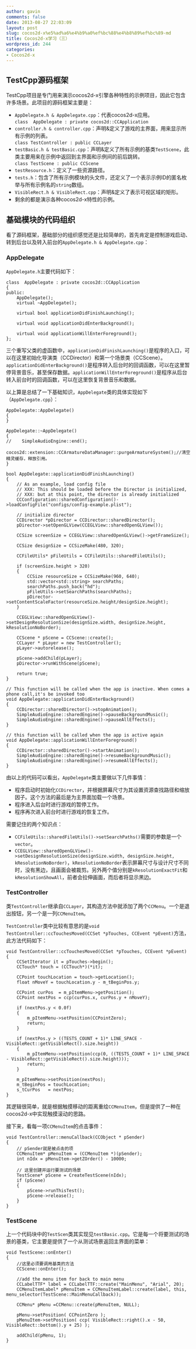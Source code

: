 ```yaml
---
author: gavin
comments: false
date: 2013-08-27 22:03:09
layout: post
slug: cocos2d-x%e5%ad%a6%e4%b9%a0%ef%bc%88%e4%b8%89%ef%bc%89-md
title: Cocos2d-x学习（三）
wordpress_id: 244
categories:
- Cocos2d-x
---
```


## TestCpp源码框架
TestCpp项目是专门用来演示cocos2d-x引擎各种特性的示例项目，因此它包含许多场景。此项目的源码框架主要是：

  * `AppDelegate.h & AppDelegate.cpp`：代表cocos2d-x应用。  
`class  AppDelegate : private cocos2d::CCApplication`
  * `controller.h & controller.cpp`：声明&定义了游戏的主界面，用来显示所有示例的列表。  
`class TestController : public CCLayer`
  * `testBasic.h & testBasic.cpp`：声明&定义了所有示例的基类`TestScene`，此类主要用来在示例中返回到主界面和示例间的前后跳转。  
`class TestScene : public CCScene`
  * `testResource.h`：定义了一些资源路径。
  * `tests.h`：包含了所有示例模块的头文件，还定义了一个表示示例ID的匿名枚举与所有示例名的`string`数组。
  * `VisibleRect.h & VisibleRect.cpp`：声明&定义了表示可视区域的矩形。
  * 剩余的都是演示各种cocos2d-x特性的示例。

## 基础模块的代码组织
看了源码框架，基础部分的组织感觉还是比较简单的，首先肯定是控制游戏启动、转到后台以及转入前台的`AppDelegate.h & AppDelegate.cpp`：

### AppDelegate
`AppDelegate.h`主要代码如下：
   
    class  AppDelegate : private cocos2d::CCApplication
    {
    public:
        AppDelegate();
        virtual ~AppDelegate();
    
        virtual bool applicationDidFinishLaunching();
    
        virtual void applicationDidEnterBackground();
    
        virtual void applicationWillEnterForeground();
    };

三个重写父类的虚函数中，`applicationDidFinishLaunching()`是程序的入口，可以在这里初始化导演类（CCDirector）和第一个场景类（CCScene）。`applicationDidEnterBackground()`是程序转入后台时的回调函数，可以在这里暂停背景音乐，甚至保存数据。`applicationWillEnterForeground()`是程序从后台转入前台时的回调函数，可以在这里恢复背景音乐和数据。  

以上算是总结了一下基础知识，`AppDelegate`类的具体实现如下（`AppDelegate.cpp`）：
   
    AppDelegate::AppDelegate()
    {
    }
    
    AppDelegate::~AppDelegate()
    {
    //    SimpleAudioEngine::end();
        cocos2d::extension::CCArmatureDataManager::purgeArmatureSystem();//清空精灵缓存，释放引用。
    }
    
    bool AppDelegate::applicationDidFinishLaunching()
    {
        // As an example, load config file
        // XXX: This should be loaded before the Director is initialized,
        // XXX: but at this point, the director is already initialized
        CCConfiguration::sharedConfiguration()->loadConfigFile("configs/config-example.plist");
    
        // initialize director
        CCDirector *pDirector = CCDirector::sharedDirector();
        pDirector->setOpenGLView(CCEGLView::sharedOpenGLView());
    
        CCSize screenSize = CCEGLView::sharedOpenGLView()->getFrameSize();
    
        CCSize designSize = CCSizeMake(480, 320);
    
        CCFileUtils* pFileUtils = CCFileUtils::sharedFileUtils();
    
        if (screenSize.height > 320)
        {
            CCSize resourceSize = CCSizeMake(960, 640);
            std::vector<std::string> searchPaths;
            searchPaths.push_back("hd");
            pFileUtils->setSearchPaths(searchPaths);
            pDirector->setContentScaleFactor(resourceSize.height/designSize.height);
        }
    
        CCEGLView::sharedOpenGLView()->setDesignResolutionSize(designSize.width, designSize.height, kResolutionNoBorder);
    
        CCScene * pScene = CCScene::create();
        CCLayer * pLayer = new TestController();
        pLayer->autorelease();
    
        pScene->addChild(pLayer);
        pDirector->runWithScene(pScene);
    
        return true;
    }
    
    // This function will be called when the app is inactive. When comes a phone call,it's be invoked too
    void AppDelegate::applicationDidEnterBackground()
    {
        CCDirector::sharedDirector()->stopAnimation();
        SimpleAudioEngine::sharedEngine()->pauseBackgroundMusic();
        SimpleAudioEngine::sharedEngine()->pauseAllEffects();
    }
    
    // this function will be called when the app is active again
    void AppDelegate::applicationWillEnterForeground()
    {
        CCDirector::sharedDirector()->startAnimation();
        SimpleAudioEngine::sharedEngine()->resumeBackgroundMusic();
        SimpleAudioEngine::sharedEngine()->resumeAllEffects();
    }

由以上的代码可以看出，`AppDelegate`类主要做以下几件事情：

  * 程序启动时初始化`CCDirector`，并根据屏幕尺寸为其设置资源查找路径和缩放因子。这个方法的最后是为主界面加载一个场景。
  * 程序进入后台时进行游戏的暂停工作。
  * 程序再次进入前台时进行游戏的恢复工作。

需要记住的两个知识点：

  * `CCFileUtils::sharedFileUtils()->setSearchPaths()`需要的参数是一个`vector`。
  * `CCEGLView::sharedOpenGLView()->setDesignResolutionSize(designSize.width, designSize.height, kResolutionNoBorder)`，`kResolutionNoBorder`表示屏幕尺寸与设计尺寸不同时，没有黑边，且画面会被裁剪。另外两个值分别是`kResolutionExactFit`和`kResolutionShowAll`，前者会拉伸画面，而后者将显示黑边。

### TestController
类`TestController`继承自`CCLayer`，其构造方法中就添加了两个`CCMenu`。一个是退出按钮，另一个是一列`CCMenuItem`。  

`TestController`类中比较有意思的是`void TestController::ccTouchesMoved(CCSet *pTouches, CCEvent *pEvent)`方法，此方法代码如下：
   
    void TestController::ccTouchesMoved(CCSet *pTouches, CCEvent *pEvent)
    {
        CCSetIterator it = pTouches->begin();
        CCTouch* touch = (CCTouch*)(*it);
    
        CCPoint touchLocation = touch->getLocation();    
        float nMoveY = touchLocation.y - m_tBeginPos.y;
    
        CCPoint curPos  = m_pItemMenu->getPosition();
        CCPoint nextPos = ccp(curPos.x, curPos.y + nMoveY);
    
        if (nextPos.y < 0.0f)
        {
            m_pItemMenu->setPosition(CCPointZero);
            return;
        }
    
        if (nextPos.y > ((TESTS_COUNT + 1)* LINE_SPACE - VisibleRect::getVisibleRect().size.height))
        {
            m_pItemMenu->setPosition(ccp(0, ((TESTS_COUNT + 1)* LINE_SPACE - VisibleRect::getVisibleRect().size.height)));
            return;
        }
    
        m_pItemMenu->setPosition(nextPos);
        m_tBeginPos = touchLocation;
        s_tCurPos   = nextPos;
    }

其逻辑很简单，就是根据触摸移动的距离重绘`CCMenuItem`，但是提供了一种在cocos2d-x中实现触摸滚动的思路。  

接下来，看每一项`CCMenuItem`的点击事件：
   
    void TestController::menuCallback(CCObject * pSender)
    {
        // pSender就是被点击的项
        CCMenuItem* pMenuItem = (CCMenuItem *)(pSender);
        int nIdx = pMenuItem->getZOrder() - 10000;
    
        // 这里创建并运行要测试的场景
        TestScene* pScene = CreateTestScene(nIdx);
        if (pScene)
        {
            pScene->runThisTest();
            pScene->release();
        }
    }

### TestScene
上一个代码块中的`TestScen`类其实现见`testBasic.cpp`。它是每一个将要测试的场景的基类，它主要是提供了一个从测试场景返回主界面的菜单：
   
    void TestScene::onEnter()
    {
        //这里必须要调用基类的方法
        CCScene::onEnter();
    
        //add the menu item for back to main menu
        CCLabelTTF* label = CCLabelTTF::create("MainMenu", "Arial", 20);
        CCMenuItemLabel* pMenuItem = CCMenuItemLabel::create(label, this, menu_selector(TestScene::MainMenuCallback));
    
        CCMenu* pMenu =CCMenu::create(pMenuItem, NULL);
    
        pMenu->setPosition( CCPointZero );
        pMenuItem->setPosition( ccp( VisibleRect::right().x - 50, VisibleRect::bottom().y + 25) );
    
        addChild(pMenu, 1);
    }
